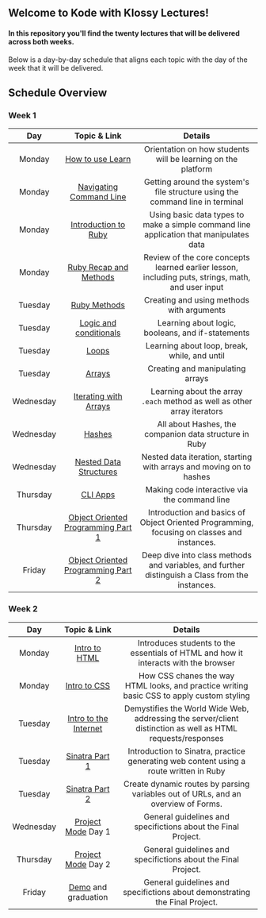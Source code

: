 ## Welcome to Kode with Klossy Lectures!

#### In this repository you'll find the twenty lectures that will be delivered across both weeks.

Below is a day-by-day schedule that aligns each topic with the day of the week that it will be delivered.



## Schedule Overview

### Week 1


|    Day    |                         Topic & Link                         |                           Details                            |
| :-------: | :----------------------------------------------------------: | :----------------------------------------------------------: |
|  Monday   | [How to use Learn](https://github.com/learn-co-curriculum/kwk-level-1-lecture-001-using-learn) | Orientation on how students will be learning on the platform |
|  Monday   | [Navigating Command Line](https://github.com/learn-co-curriculum/kwk-level-1-lecture-002-intro-to-command-line) | Getting around the system's file structure using the command line in terminal |
|  Monday   | [Introduction to Ruby](https://github.com/learn-co-curriculum/kwk-level-1-lecture-003-intro-to-ruby) | Using basic data types to make a simple command line application that manipulates data |
|  Monday   | [Ruby Recap and Methods](https://github.com/learn-co-curriculum/kwk-level-1-lecture-004-ruby-2-recap-and-methods) | Review of the core concepts learned earlier lesson, including puts, strings, math, and user input |
|  Tuesday  | [Ruby Methods](https://github.com/learn-co-curriculum/kwk-level-1-lecture-005-ruby-methods) |          Creating and using methods with arguments           |
|  Tuesday  | [Logic and conditionals](https://github.com/learn-co-curriculum/kwk-level-1-lecture-006-logic-and-conditionals) |      Learning about logic, booleans, and if-statements       |
|  Tuesday  | [Loops](https://github.com/learn-co-curriculum/kwk-level-1-lecture-007-loops) |         Learning about loop, break, while, and until         |
|  Tuesday  | [Arrays](https://github.com/learn-co-curriculum/kwk-level-1-lecture-008-arrays) |               Creating and manipulating arrays               |
| Wednesday | [Iterating with Arrays](https://github.com/learn-co-curriculum/kwk-level-1-lecture-009-iteration-with-arrays) | Learning about the array `.each` method as well as other  array iterators |
| Wednesday | [Hashes](https://github.com/learn-co-curriculum/kwk-level-1-lecture-010-hashes) |    All about Hashes, the companion data structure in Ruby    |
| Wednesday | [Nested Data Structures](https://github.com/learn-co-curriculum/kwk-level-1-lecture-011-nested-data-and-iteration) | Nested data iteration, starting with arrays and moving on to hashes |
| Thursday  | [CLI Apps](https://github.com/learn-co-curriculum/kwk-level-1-lecture-012-cli-apps) |         Making code interactive via the command line         |
| Thursday  | [Object Oriented Programming Part 1](https://github.com/learn-co-curriculum/kwk-level-1-lecture-013-object-orientation-1) | Introduction and basics of Object Oriented Programming, focusing on classes and instances. |
|  Friday   | [Object Oriented Programming Part 2](https://github.com/learn-co-curriculum/kwk-level-1-lecture-014-object-orientation-2) | Deep dive into class methods and variables, and further distinguish a Class from the instances. |

### Week 2

|    Day    |                         Topic & Link                         |                           Details                            |
| :-------: | :----------------------------------------------------------: | :----------------------------------------------------------: |
|  Monday   | [Intro to HTML]( [kwk-level-1-lecture-015-html-introduction](https://github.com/learn-co-curriculum/kwk-level-1-lecture-015-html-introduction)) | Introduces students to the essentials of HTML and how it interacts with the browser |
|  Monday   | [Intro to CSS](https://github.com/learn-co-curriculum/kwk-level-1-lecture-017-css-introduction) | How CSS chanes the way HTML looks, and practice writing basic CSS to apply custom styling |
|  Tuesday  | [Intro to the Internet](https://github.com/learn-co-curriculum/kwk-level-1-lecture-016-intro-to-the-internet) | Demystifies the World Wide Web, addressing the server/client distinction as well as HTML requests/responses |
|  Tuesday  | [Sinatra Part 1](https://github.com/learn-co-curriculum/kwk-level-1-lecture-018-sinatra-1) | Introduction to Sinatra, practice generating web content using a route written in Ruby |
|  Tuesday  | [Sinatra Part 2](https://github.com/learn-co-curriculum/kwk-level-1-lecture-019-sinatra-2) | Create dynamic routes by parsing variables out of URLs, and an overview of Forms. |
| Wednesday | [Project Mode](https://github.com/learn-co-curriculum/kwk-level-1-lecture-020-project-guidelines) Day 1 | General guidelines and specifictions about the Final Project. |
| Thursday  | [Project Mode](https://github.com/learn-co-curriculum/kwk-level-1-lecture-020-project-guidelines) Day 2 | General guidelines and specifictions about the Final Project. |
|  Friday   | [Demo](https://github.com/learn-co-curriculum/kwk-level-1-lecture-021-demo-guidelines) and graduation | General guidelines and specifictions about demonstrating the Final Project. |
